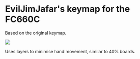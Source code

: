 # EvilJimJafar's keymap for the FC660C

Based on the original keymap.

![](https://i.imgur.com/fg89nez.jpg)

Uses layers to minimise hand movement, similar to 40% boards.